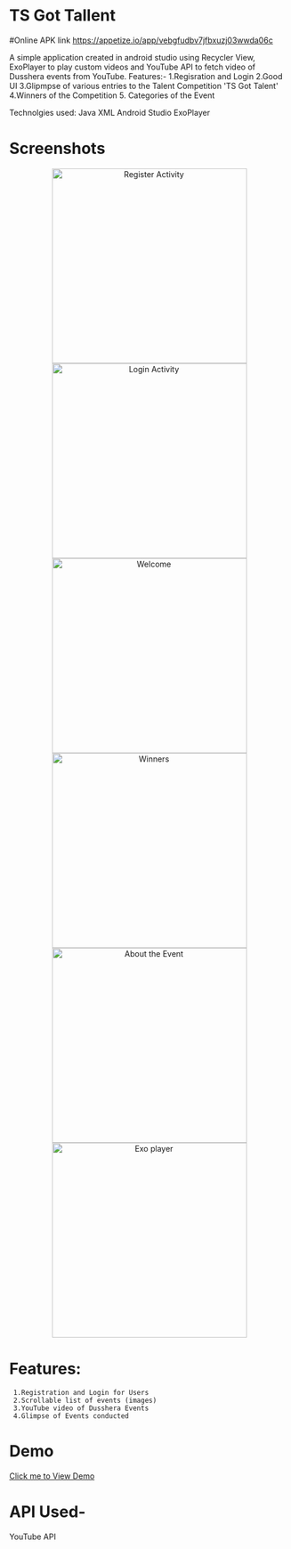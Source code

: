 # TS Got Tallent
#Online APK link
https://appetize.io/app/vebgfudbv7jfbxuzj03wwda06c

A simple  application created in android studio using Recycler View, ExoPlayer to play custom videos and YouTube API to fetch video of Dusshera events from YouTube. Features:- 1.Regisration and Login 2.Good UI 3.Glipmpse of various entries to the Talent Competition 'TS Got Talent' 4.Winners of the Competition 5. Categories of the Event


Technolgies used:
Java
XML
Android Studio
ExoPlayer


# Screenshots 

<p align="center">
  <img src="images/ss1.jpeg" width="350" title="Register Activity">
  <img src="images/ss2.jpeg" width="350" alt="Login Activity">
  <img src="images/ss3.jpeg" width="350" title="Welcome">
  <img src="images/ss4.jpeg" width="350" title="Winners">
  <img src="images/ss5.jpeg" width="350" title="About the Event">
   <img src="images/exo.jpeg" width="350" title="Exo player">
</p>

# Features:
     1.Registration and Login for Users
     2.Scrollable list of events (images) 
     3.YouTube video of Dusshera Events
     4.Glimpse of Events conducted

# Demo
[Click me to View Demo](https://user-images.githubusercontent.com/72501979/98433635-c38c7700-20ee-11eb-9e7f-358d30da4859.gif)

# API Used- 
YouTube API
